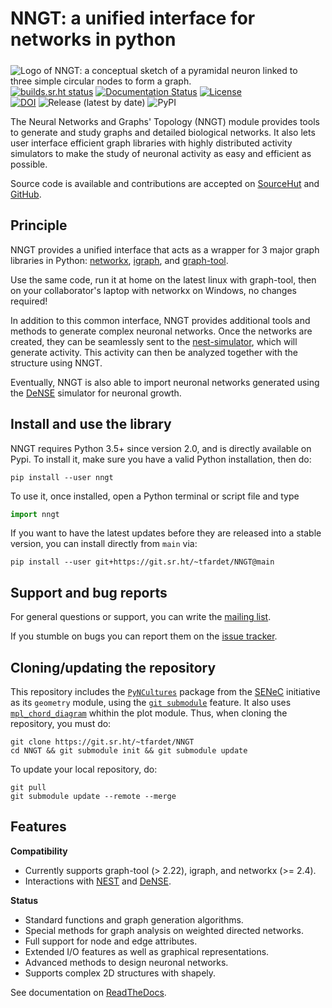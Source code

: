 # NNGT: a unified interface for networks in python

<img align="left" style="padding-top: 5px; margin-right: 15px;"
 src="https://git.sr.ht/~tfardet/NNGT/blob/main/doc/_static/nngt_logo.png"
 alt="Logo of NNGT: a conceptual sketch of a pyramidal neuron linked to three
 simple circular nodes to form a graph." />

[![builds.sr.ht status](https://builds.sr.ht/~tfardet/nngt/commits.svg)](https://builds.sr.ht/~tfardet/nngt/commits?)
[![Documentation Status](https://readthedocs.org/projects/nngt/badge/?version=latest)](http://nngt.readthedocs.org/en/latest/?badge=latest) [![License](http://img.shields.io/:license-GPLv3+-yellow.svg)](http://www.gnu.org/licenses/gpl-3.0.html)<br>
[![DOI](https://zenodo.org/badge/45254730.svg)](https://zenodo.org/badge/latestdoi/45254730)
![Release (latest by date)](https://img.shields.io/github/v/release/tfardet/NNGT)
![PyPI](https://img.shields.io/pypi/v/nngt)

The Neural Networks and Graphs' Topology (NNGT) module provides tools to
generate and study graphs and detailed biological networks.
It also lets user interface efficient graph libraries with highly distributed
activity simulators to make the study of neuronal activity as easy and
efficient as possible.

Source code is available and contributions are accepted on
[SourceHut](https://git.sr.ht/~tfardet/NNGT) and
[GitHub](https://github.com/tfardet/NNGT).


## Principle

NNGT provides a unified interface that acts as a wrapper for 3 major graph
libraries in Python: [networkx](https://networkx.github.io/),
[igraph](https://igraph.org/python/), and
[graph-tool](https://graph-tool.skewed.de/).

Use the same code, run it at home on the latest linux with graph-tool, then
on your collaborator's laptop with networkx on Windows, no changes required!

In addition to this common interface, NNGT provides additional tools and
methods to generate complex neuronal networks.
Once the networks are created, they can be seamlessly sent to the
[nest-simulator](https://nest-simulator.readthedocs.io/), which will generate
activity. This activity can then be analyzed together with the structure using
NNGT.

Eventually, NNGT is also able to import neuronal networks generated using the
[DeNSE](https://dense.readthedocs.io/) simulator for neuronal growth.


## Install and use the library

NNGT requires Python 3.5+ since version 2.0, and is directly available on Pypi.
To install it, make sure you have a valid Python installation, then do:

```
pip install --user nngt
```

To use it, once installed, open a Python terminal or script file and type

```python
import nngt
```

If you want to have the latest updates before they are released into a stable
version, you can install directly from ``main`` via:

```
pip install --user git+https://git.sr.ht/~tfardet/NNGT@main
```


## Support and bug reports

For general questions or support, you can write the
[mailing list](https://lists.sr.ht/~tfardet/nngt-users).

If you stumble on bugs you can report them on the
[issue tracker](https://github.com/tfardet/NNGT/issues).


## Cloning/updating the repository

This repository includes the
[``PyNCultures``](https://github.com/SENeC-Initiative/PyNCulture) package from
the [SENeC](https://github.com/SENeC-Initiative/) initiative as its
``geometry`` module, using the
[``git submodule``](https://git-scm.com/book/en/v2/Git-Tools-Submodules)
feature.
It also uses
[``mpl_chord_diagram``](https://codeberg.org/tfardet/mpl_chord_diagram) whithin
the plot module.
Thus, when cloning the repository, you must do:

    git clone https://git.sr.ht/~tfardet/NNGT
    cd NNGT && git submodule init && git submodule update

To update your local repository, do:

    git pull
    git submodule update --remote --merge


## Features

**Compatibility**
* Currently supports graph-tool (> 2.22), igraph, and networkx (>= 2.4).
* Interactions with [NEST](https://nest-simulator.readthedocs.io/) and
  [DeNSE](https://dense.readthedocs.io/).

**Status**
* Standard functions and graph generation algorithms.
* Special methods for graph analysis on weighted directed networks.
* Full support for node and edge attributes.
* Extended I/O features as well as graphical representations.
* Advanced methods to design neuronal networks.
* Supports complex 2D structures with shapely.

See documentation on
[ReadTheDocs](https://readthedocs.org/projects/nngt/badge/?version=latest).
